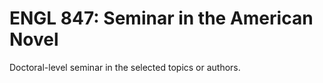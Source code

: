# ENGL 847: Seminar in the American Novel

Doctoral-level seminar in the selected topics or authors.